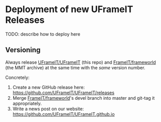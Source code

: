 # Deployment of new UFrameIT Releases

TODO: describe how to deploy here

## Versioning

Always release [UFrameIT/UFrameIT](https://github.com/UFrameIT/UFrameIT) (this repo) and [FrameIT/frameworld](https://gl.mathhub.info/FrameIT/frameworld) (the MMT archive)
at the same time with the *same* version number.

Concretely:

1. Create a new GitHub release here: <https://github.com/UFrameIT/UFrameIT/releases>
2. Merge [FrameIT/frameworld](https://gl.mathhub.info/FrameIT/frameworld)'s devel branch into master and git-tag it appropriately.
3. Write a news post on our website: <https://github.com/UFrameIT/UFrameIT.github.io>
